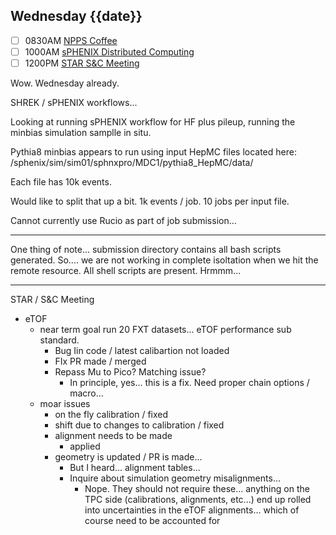 ## Wednesday {{date}}

- [ ] 0830AM [NPPS Coffee](https://bnl.zoomgov.com/j/16157150845?pwd=NXNqTi9ZWEFBKzYwRXQ5U3NXU1dBZz09)
- [ ] 1000AM [sPHENIX Distributed Computing](https://bnl.zoomgov.com/j/16157150845?pwd=NXNqTi9ZWEFBKzYwRXQ5U3NXU1dBZz09)
- [ ] 1200PM [STAR S&C Meeting](https://lbnl.zoom.us/j/97026562983?pwd=VGVXbzhYUUhheEJ2cFMyVVdVRXowZz09)

Wow.  Wednesday already.  

SHREK / sPHENIX workflows...

Looking at running sPHENIX workflow for HF plus pileup, running the minbias simulation samplle in situ.

Pythia8 minbias appears to run using input HepMC files  located here: /sphenix/sim/sim01/sphnxpro/MDC1/pythia8_HepMC/data/ 

Each file has 10k events.

Would like to split that up a bit.  1k events / job.  10 jobs per input file.

Cannot currently use Rucio as part of job submission...

---

One thing of note... submission directory contains all bash scripts generated.  So.... we are not working in complete isoltation when we hit the remote resource.  All shell scripts are present.  Hrmmm... 

---





STAR / S&C Meeting
- eTOF 
	- near term goal run 20 FXT datasets... eTOF performance sub standard.  
		- Bug Iin code / latest calibartion not loaded
		- FIx PR made / merged
		- Repass Mu to Pico?  Matching issue?    
			- In principle, yes... this is a fix.  Need proper chain options / macro...
	- moar issues
		- on the fly calibration / fixed
		- shift due to changes to calibration / fixed
		- alignment needs to be made
			- applied
		- geometry is updated / PR is made...
			- But I heard... alignment tables...
			- Inquire about simulation geometry misalignments...
				- Nope.  They should not require these... anything on the TPC side (calibrations, alignments, etc...) end up rolled into uncertainties in the eTOF alignments... which of course need to be accounted for 

